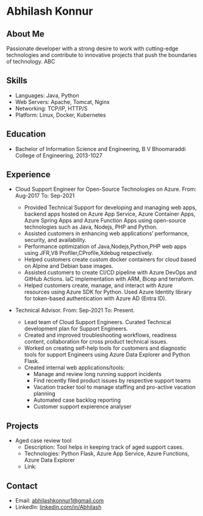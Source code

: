 # Abhilash Konnur

<link rel="stylesheet" type="text/css" href="style.css">

## About Me
Passionate developer with a strong desire to work with cutting-edge technologies and contribute to innovative projects that push the boundaries of technology. ABC

## Skills
- Languages: Java, Python
- Web Servers: Apache, Tomcat, Nginx
- Networking: TCP/IP, HTTP/S
- Platform: Linux, Docker, Kubernetes

## Education
- Bachelor of Information Science and Engineering, B V Bhoomaraddi College of Engineering, 2013-1027

## Experience
- Cloud Support Engineer for Open-Source Technologies on Azure. From: Aug-2017 To: Sep-2021
    - Provided Technical Support for developing and managing web apps, backend apps hosted on Azure App Service, Azure Container Apps, Azure Spring Apps and Azure Function Apps using open-source technologies such as Java, Nodejs, PHP and Python.
    - Assisted customers in enhancing web applications’ performance, security, and availability.
    - Performance optimization of Java,Nodejs,Python,PHP web apps using JFR,V8 Profiler,CProfile,Xdebug respectively.
    - Helped customers create custom docker containers for cloud based on Alpine and Debian base images.
    - Assisted customers to create CI/CD pipeline with Azure DevOps and GitHub Actions. IaC implementation with ARM, Bicep and terraform. 
    - Helped customers create, manage, and interact with Azure resources using Azure SDK for Python. Used Azure Identity 
    library for token-based authentication with Azure AD (Entra ID).

- Technical Advisor. From: Sep-2021 To: Present.
    - Lead team of Cloud Support Engineers. Curated Technical development plan for Support Engineers.
    - Created and improved troubleshooting workflows, readiness content, collaboration for cross product technical issues.
    - Worked on creating self-help tools for customers and diagnostic tools for support Engineers using Azure Data Explorer and Python Flask.
    - Created internal web applications/tools:
      - Manage and review long running support incidents
      - Find recently filed product issues by respective support teams
      - Vacation tracker tool to manage staffing and pro-active vacation planning
      - Automated case backlog reporting
      - Customer support expierence analyser
  

## Projects
- Aged case review tool
  - Description: Tool helps in keeping track of aged support cases.
  - Technologies: Python Flask, Azure App Service, Azure Functions, Azure Data Explorer
  - Link: 

## Contact
- Email: abhilashkonnur1@gmail.com
- LinkedIn: [linkedin.com/in/Abhilash](https://www.linkedin.com/in/abhilash-konnur-1b484b123?utm_source=share&utm_campaign=share_via&utm_content=profile&utm_medium=android_app)
